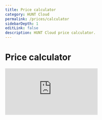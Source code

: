 ```yaml
---
title: Price calculator
category: HUNT Cloud
permalink: /prices/calculator
sidebarDepth: 1
editLink: false
description: HUNT Cloud price calculator.
---
```


# Price calculator

<iframe class="customiframe" src="https://huntdatacenter.gitlab.io/calculator/" title="Price calculator" frameBorder="0"></iframe>

